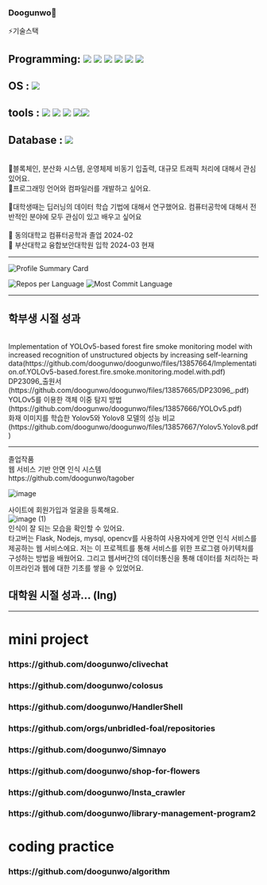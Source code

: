 ### Doogunwo👋
<!--
**doogunwo/doogunwo** is a ✨ _special_ ✨ repository because its `README.md` (this file) appears on your GitHub profile.

Here are some ideas to get you started:

- 🔭 I’m currently working on ...
- 🌱 I’m currently learning ...
- 👯 I’m looking to collaborate on ...
- 🤔 I’m looking for help with ...
- 💬 Ask me about ...
- 📫 How to reach me: ...
- 😄 Pronouns: ...
- ⚡ Fun fact: ...
-->
⚡기술스택

## Programming: <img src="https://img.shields.io/badge/Python-3776AB?style=for-the-badge&logo=Python&logoColor=white"> <img src="https://img.shields.io/badge/Go-00ADD8?style=for-the-badge&logo=Go&logoColor=white"> <img src="https://img.shields.io/badge/JAVA-FC4C02?style=for-the-badge&logo=JAVA&logoColor=white"> <img src="https://img.shields.io/badge/C-A8B9CC?style=for-the-badge&logo=C&logoColor=white"> <img src="https://img.shields.io/badge/C++-00599C?style=for-the-badge&logo=C++&logoColor=white"> <img src="https://img.shields.io/badge/javascript-F7DF1EC?style=for-the-badge&logo=javascript&logoColor=white">

## OS : <img src="https://img.shields.io/badge/linux-FCC624?style=for-the-badge&logo=linux&logoColor=white"> 

## tools :  <img src="https://img.shields.io/badge/android-173B3F?style=for-the-badge&logo=android&logoColor=white"> <img src="https://img.shields.io/badge/nodejs-339933?style=for-the-badge&logo=Node.js&logoColor=white"> <img src="https://img.shields.io/badge/tensorflow-FF6F00?style=for-the-badge&logo=tensorflow&logoColor=white"> <img src="https://img.shields.io/badge/firebase-FFCA28?style=for-the-badge&logo=firebase&logoColor=white"><img src="https://img.shields.io/badge/web3dotjs-F16822?style=for-the-badge&logo=web3dotjs&logoColor=white">

## Database : <img src="https://img.shields.io/badge/mysql-4479A1?style=for-the-badge&logo=mysql&logoColor=white"> 

<br>
💬블록체인, 분산화 시스템, 운영체제 비동기 입출력, 대규모 트래픽 처리에 대해서 관심 있어요.
<br>
💬프로그래밍 언어와 컴파일러를 개발하고 싶어요.
<br>
<br>
🌱대학생때는 딥러닝의 데이터 학습 기법에 대해서 연구했어요. 컴퓨터공학에 대해서 전반적인 분야에 모두 관심이 있고 배우고 싶어요
<br>
<br>
🔭 동의대학교 컴퓨터공학과 졸업 2024-02
<br>
🔭 부산대학교 융합보안대학원 입학 2024-03 현재
<br>



<hr>

![Profile Summary Card](https://github-profile-summary-cards.vercel.app/api/cards/profile-details?username=doogunwo&theme=vue)


![Repos per Language](https://github-profile-summary-cards.vercel.app/api/cards/repos-per-language?username=doogunwo&theme=vue) ![Most Commit Language](https://github-profile-summary-cards.vercel.app/api/cards/most-commit-language?username=doogunwo&theme=vue)



<hr>
<h2>학부생 시절 성과</h2>
<br>
Implementation of YOLOv5-based forest fire smoke monitoring model with increased recognition of unstructured objects by increasing self-learning data(https://github.com/doogunwo/doogunwo/files/13857664/Implementation.of.YOLOv5-based.forest.fire.smoke.monitoring.model.with.pdf)
<br>
DP23096_출원서(https://github.com/doogunwo/doogunwo/files/13857665/DP23096_.pdf)
<br>
YOLOv5를 이용한 객체 이중 탐지 방법(https://github.com/doogunwo/doogunwo/files/13857666/YOLOv5.pdf)
<br>
화재 이미지를 학습한 Yolov5와 Yolov8 모델의 성능 비교(https://github.com/doogunwo/doogunwo/files/13857667/Yolov5.Yolov8.pdf)
<br>

<hr>
졸업작품 
<br>
웹 서비스 기반 안면 인식 시스템 
<br>
https://github.com/doogunwo/tagober
<br>

![image](https://github.com/doogunwo/doogunwo/assets/87505243/fa8c2515-1698-49e1-b222-0f6b302d385e)




사이트에 회원가입과 얼굴을 등록해요.
<br>
![image (1)](https://github.com/doogunwo/doogunwo/assets/87505243/65154c61-a0ab-4edd-828a-445175c6fbef)
<br>
인식이 잘 되는 모습을 확인할 수 있어요.
<br>
타고버는 Flask, Nodejs, mysql, opencv를 사용하여 사용자에게 안면 인식 서비스를 제공하는 웹 서비스에요. 저는 이 프로젝트를 통해 서비스를 위한 프로그램 아키텍처를 구성하는 방법을 배웠어요. 그리고 웹서버간의 데이터통신을 통해 데이터를 처리하는 파이프라인과 웹에 대한 기초를 쌓을 수 있었어요.
<h2>대학원 시절 성과... (Ing)</h2>

<hr>
<h1>
  mini project
  <h3>https://github.com/doogunwo/clivechat</h3>
  <h3>https://github.com/doogunwo/colosus</h3>
  <h3>https://github.com/doogunwo/HandlerShell</h3>
  <h3>https://github.com/orgs/unbridled-foal/repositories</h3>
  <h3>https://github.com/doogunwo/Simnayo</h3>
  <h3>https://github.com/doogunwo/shop-for-flowers</h3>
  <h3>https://github.com/doogunwo/Insta_crawler</h3>
  <h3>https://github.com/doogunwo/library-management-program2</h3>
</h1>

<h1>
  coding practice
  <h3>https://github.com/doogunwo/algorithm</h3>
</h1>
